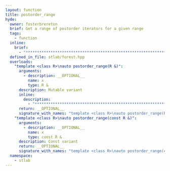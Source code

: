 ```yaml
---
layout: function
title: postorder_range
hyde:
  owner: fosterbrereton
  brief: Get a range of postorder iterators for a given range
  tags:
    - function
  inline:
    brief:
      - "***********************************************************************************************"
  defined_in_file: stlab/forest.hpp
  overloads:
    "template <class R>\nauto postorder_range(R &)":
      arguments:
        - description: __OPTIONAL__
          name: x
          type: R &
      description: Mutable variant
      inline:
        description:
          - "***********************************************************************************************"
      return: __OPTIONAL__
      signature_with_names: "template <class R>\nauto postorder_range(R & x)"
    "template <class R>\nauto postorder_range(const R &)":
      arguments:
        - description: __OPTIONAL__
          name: x
          type: const R &
      description: Const variant
      return: __OPTIONAL__
      signature_with_names: "template <class R>\nauto postorder_range(const R & x)"
  namespace:
    - stlab
---
```

